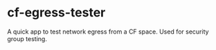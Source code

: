 # cf-egress-tester
A quick app to test network egress from a CF space.  Used for security group testing.
